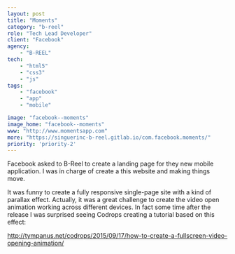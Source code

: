 ```yaml
---
layout: post
title: "Moments"
category: "b-reel"
role: "Tech Lead Developer"
client: "Facebook"
agency:
    - "B-REEL"
tech:
    - "html5"
    - "css3"
    - "js"
tags:
    - "facebook"
    - "app"
    - "mobile"

image: "facebook--moments"
image_home: "facebook--moments"
www: "http://www.momentsapp.com"
more: "https://singuerinc-b-reel.gitlab.io/com.facebook.moments/"
priority: 'priority-2'
---
```


Facebook asked to B-Reel to create a landing page for they new mobile application. I was in charge of create a this website and making things move.  

It was funny to create a fully responsive single-page site with a kind of parallax effect. Actually, it was a great challenge to create the video open animation working across different devices. In fact some time after the release I was surprised seeing Codrops creating a tutorial based on this effect:

<a href='http://tympanus.net/codrops/2015/09/17/how-to-create-a-fullscreen-video-opening-animation/' target='\_blank'>http://tympanus.net/codrops/2015/09/17/how-to-create-a-fullscreen-video-opening-animation/</a>
